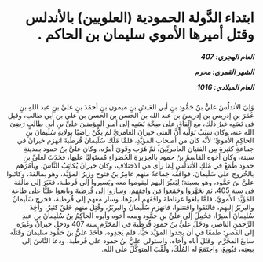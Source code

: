 <h1 dir="rtl">ابتداء الدَّولة الحمودية (العلويين) بالأندلس وقتل أميرها الأموي سليمان بن الحاكم  .</h1>

<h5 dir="rtl">العام الهجري:  407

الشهر القمري: محرم

العام الميلادي: 1016</h5>

<p dir="rtl">وَلِيَ الأندلُسَ عليُّ بنُ حَمُّود بنِ أبي العَيشِ بنِ ميمون بنِ أحمَدَ بنِ عليِّ بنِ عبد اللهِ بنِ عُمَرَ بنِ إدريس بن إدريسَ بن عبد الله بن الحسن بن الحسن بن علي بن أبي طالب، وقيل في نَسَبِه غيرُ ذلك، مع اتِّفاقٍ على صِحَّةِ نَسَبِه إلى أميرِ المؤمنينَ عليِّ بنِ أبي طالبٍ رَضِيَ الله عنه، وكان سَبَبُ تَوَلِّيه أنَّ الفتى خيرانَ العامريَّ لم يكُنْ راضيًا بولايةِ سُلَيمانَ بنِ الحاكِمِ الأُمويِّ؛ لأنَّه كان من أصحابِ المؤيَّدِ، فلمَّا مَلَك سُلَيمانُ قُرطُبةَ انهزم خيرانُ في جماعةٍ كثيرةٍ مِن الفتيان العامريِّينَ، ثمَّ هَرَب وقَوِيَ أمرُه، وكان عليُّ بنُ حمود بمدينةِ سبتة، وكان أخوه القاسمُ بنُ حمود بالجزيرةِ الخَضراءِ مُستَوليًا عليها، فحَدَثَ لعليِّ بنِ حمود طَمَعٌ في مُلكِ الأندلُسِ لِمَا رأى من الاختلافِ، وكان خيرانُ يُكاتِبُ النَّاسَ، ويأمُرُهم بالخُروجِ على سُلَيمانَ، فوافَقَه جَماعةٌ منهم عامِرُ بنُ فتوح وزيرُ المؤَيَّد، وهو بمالقةَ، وكاتَبوا عليَّ بنَ حَمُّود، وهو بسبتة؛ لِيَعبُرَ إليهم ليقوموا معه ويَسيروا إلى قُرطبة، فعَبَرَ إلى مالقة في سنة 405، ثم تجَهَّزوا وجَمَعوا مَن وافقهم، وساروا إلى قُرطبةَ وبايعوا عليًّا على طاعةِ المُؤَيَّد الأمويِّ، فلمَّا بلغوا غرناطةَ وافَقَهم أميرُها، وسار معهم إلى قُرطبة، فخرج سُلَيمانُ والبربَرُ إليهم، فالتَقَوا واقتتلوا، فانهزم سُلَيمانُ والبربَرُ، وقُتِلَ منهم خَلقٌ كثيرٌ، وأُخِذَ سُليمانَ أسيرًا، فحُمِلَ إلى عليِّ بنِ حمُّود ومعه أخوه وأبوه الحاكِمُ بنُ سُلَيمانَ بنِ عبدِ الرَّحمنِ الناصر، ودخَلَ عليُّ بنُ حمود قُرطُبةَ في المحَرَّم سنة 407 ودخل خيرانُ وغَيرُه إلى القَصرِ؛ طمعًا في أن يجدوا المؤيَّدَ حَيًّا، فلم يَجدِوه، فأَخَذَ عليُّ بنُ حَمُّود سليمانَ وقَتَلَه سابعَ المحَرَّم، وقتَلَ أباه وأخاه، واستولى عليُّ بنُ حمود على قُرطُبة، ودعا النَّاسَ إلى بيعتِه، فبُويِعَ، واجتَمَعَ له المُلْكُ، ولُقِّبَ المتوكِّلَ على الله.</p></br>
